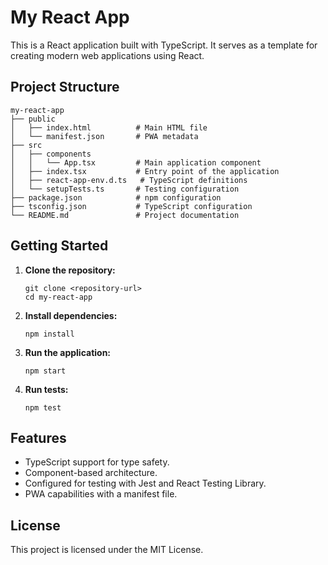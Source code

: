 # My React App

This is a React application built with TypeScript. It serves as a template for creating modern web applications using React.

## Project Structure

```
my-react-app
├── public
│   ├── index.html          # Main HTML file
│   └── manifest.json       # PWA metadata
├── src
│   ├── components
│   │   └── App.tsx         # Main application component
│   ├── index.tsx           # Entry point of the application
│   ├── react-app-env.d.ts   # TypeScript definitions
│   └── setupTests.ts       # Testing configuration
├── package.json            # npm configuration
├── tsconfig.json           # TypeScript configuration
└── README.md               # Project documentation
```

## Getting Started

1. **Clone the repository:**
   ```
   git clone <repository-url>
   cd my-react-app
   ```

2. **Install dependencies:**
   ```
   npm install
   ```

3. **Run the application:**
   ```
   npm start
   ```

4. **Run tests:**
   ```
   npm test
   ```

## Features

- TypeScript support for type safety.
- Component-based architecture.
- Configured for testing with Jest and React Testing Library.
- PWA capabilities with a manifest file.

## License

This project is licensed under the MIT License.
